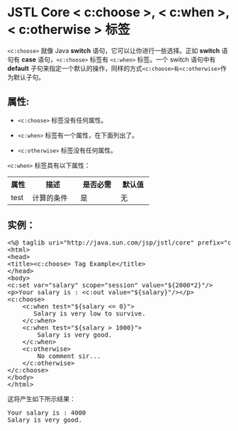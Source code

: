 # JSTL Core < c:choose >, < c:when >, < c:otherwise > 标签

`<c:choose>` 就像 Java **switch** 语句，它可以让你进行一些选择。正如 **switch** 语句有 **case** 语句，`<c:choose>` 标签有 `<c:when>` 标签。一个 switch 语句中有 **default** 子句来指定一个默认的操作，同样的方式`<c:choose>有<c:otherwise>`作为默认子句。

## 属性: 

- `<c:choose>` 标签没有任何属性。

- `<c:when>` 标签有一个属性，在下面列出了。

- `<c:otherwise>` 标签没有任何属性。

`<c:when>` 标签具有以下属性：

<table class="table table-bordered">
<tr><th style="width:15%">属性</th><th>描述 </th><th>是否必需</th><th>默认值</th></tr>
<tr><td>test</td><td>计算的条件</td><td>是</td><td>无</td></tr>
</table>

## 实例：

<pre class="prettyprint notranslate tryit">
&lt;%@ taglib uri="http://java.sun.com/jsp/jstl/core" prefix="c" %&gt;
&lt;html&gt;
&lt;head&gt;
&lt;title&gt;&lt;c:choose&gt; Tag Example&lt;/title&gt;
&lt;/head&gt;
&lt;body&gt;
&lt;c:set var="salary" scope="session" value="${2000*2}"/&gt;
&lt;p&gt;Your salary is : &lt;c:out value="${salary}"/&gt;&lt;/p&gt;
&lt;c:choose&gt;
    &lt;c:when test="${salary &lt;= 0}"&gt;
       Salary is very low to survive.
    &lt;/c:when&gt;
    &lt;c:when test="${salary &gt; 1000}"&gt;
        Salary is very good.
    &lt;/c:when&gt;
    &lt;c:otherwise&gt;
        No comment sir...
    &lt;/c:otherwise&gt;
&lt;/c:choose&gt;
&lt;/body&gt;
&lt;/html&gt;
</pre>

这将产生如下所示结果：

<pre class="result notranslate">
Your salary is : 4000
Salary is very good. 
</pre>
